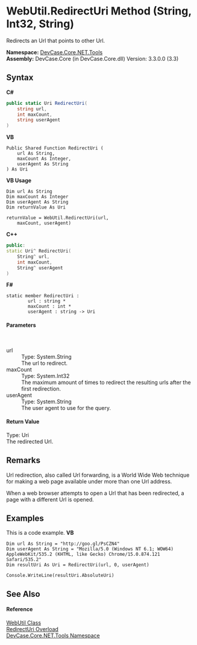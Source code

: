 # WebUtil.RedirectUri Method (String, Int32, String)
 

Redirects an Url that points to other Url.

**Namespace:**&nbsp;<a href="N_DevCase_Core_NET_Tools">DevCase.Core.NET.Tools</a><br />**Assembly:**&nbsp;DevCase.Core (in DevCase.Core.dll) Version: 3.3.0.0 (3.3)

## Syntax

**C#**<br />
``` C#
public static Uri RedirectUri(
	string url,
	int maxCount,
	string userAgent
)
```

**VB**<br />
``` VB
Public Shared Function RedirectUri ( 
	url As String,
	maxCount As Integer,
	userAgent As String
) As Uri
```

**VB Usage**<br />
``` VB Usage
Dim url As String
Dim maxCount As Integer
Dim userAgent As String
Dim returnValue As Uri

returnValue = WebUtil.RedirectUri(url, 
	maxCount, userAgent)
```

**C++**<br />
``` C++
public:
static Uri^ RedirectUri(
	String^ url, 
	int maxCount, 
	String^ userAgent
)
```

**F#**<br />
``` F#
static member RedirectUri : 
        url : string * 
        maxCount : int * 
        userAgent : string -> Uri 

```


#### Parameters
&nbsp;<dl><dt>url</dt><dd>Type: System.String<br />The url to redirect.</dd><dt>maxCount</dt><dd>Type: System.Int32<br />The maximum amount of times to redirect the resulting urls after the first redirection.</dd><dt>userAgent</dt><dd>Type: System.String<br />The user agent to use for the query.</dd></dl>

#### Return Value
Type: Uri<br />The redirected Url.

## Remarks
Url redirection, also called Url forwarding, is a World Wide Web technique for making a web page available under more than one Url address. 

 When a web browser attempts to open a Url that has been redirected, a page with a different Url is opened.

## Examples
This is a code example. 
**VB**<br />
``` VB
Dim url As String = "http://goo.gl/PsCZN4"
Dim userAgent As String = "Mozilla/5.0 (Windows NT 6.1; WOW64) AppleWebKit/535.2 (KHTML, like Gecko) Chrome/15.0.874.121 Safari/535.2"
Dim resultUri As Uri = RedirectUri(url, 0, userAgent)

Console.WriteLine(resultUri.AbsoluteUri)
```


## See Also


#### Reference
<a href="T_DevCase_Core_NET_Tools_WebUtil">WebUtil Class</a><br /><a href="Overload_DevCase_Core_NET_Tools_WebUtil_RedirectUri">RedirectUri Overload</a><br /><a href="N_DevCase_Core_NET_Tools">DevCase.Core.NET.Tools Namespace</a><br />